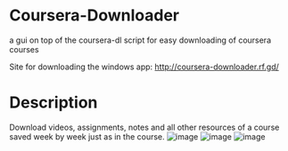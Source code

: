 # Coursera-Downloader

a gui on top of the coursera-dl script for easy downloading of coursera courses

Site for downloading the windows app: http://coursera-downloader.rf.gd/

# Description

Download videos, assignments, notes and all other resources of a course saved week by week just as in the course.
![image](https://github.com/touhid314/Coursera-Downloader/assets/69526008/9c617b7d-50cc-4642-83cc-32dc91c63b16)
![image](https://github.com/touhid314/Coursera-Downloader/assets/69526008/6b210f4e-837e-489d-83b9-6c6940cae660)
![image](https://github.com/touhid314/Coursera-Downloader/assets/69526008/13a145e5-3c28-4630-bce0-32267fc3a690)
